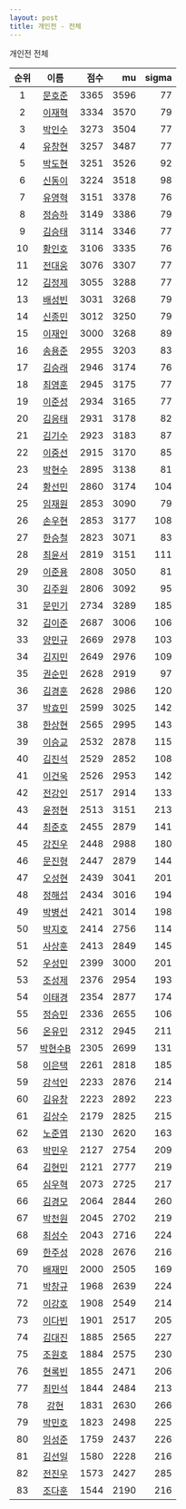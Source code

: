 ```yaml
---
layout: post
title: 개인전 - 전체
---
```


개인전 전체

| 순위 | 이름 | 점수 | mu | sigma |
|:---:|:---:|---:|---:|---:|
| 1 | [문호준](../munhojun) | 3365 | 3596 | 77 |
| 2 | [이재혁](../ijaehyeok) | 3334 | 3570 | 79 |
| 3 | [박인수](../bakinsu) | 3273 | 3504 | 77 |
| 4 | [유창현](../yuchanghyeon) | 3257 | 3487 | 77 |
| 5 | [박도현](../bakdohyeon) | 3251 | 3526 | 92 |
| 6 | [신동이](../shindongi) | 3224 | 3518 | 98 |
| 7 | [유영혁](../yuyeonghyeok) | 3151 | 3378 | 76 |
| 8 | [정승하](../jeongseungha) | 3149 | 3386 | 79 |
| 9 | [김승태](../gimseungtae) | 3114 | 3346 | 77 |
| 10 | [황인호](../hwanginho) | 3106 | 3335 | 76 |
| 11 | [전대웅](../jeondaewoong) | 3076 | 3307 | 77 |
| 12 | [김정제](../gimjeongje) | 3055 | 3288 | 77 |
| 13 | [배성빈](../baeseongbin) | 3031 | 3268 | 79 |
| 14 | [신종민](../shinjongmin) | 3012 | 3250 | 79 |
| 15 | [이재인](../ijaein) | 3000 | 3268 | 89 |
| 16 | [송용준](../songyongjun) | 2955 | 3203 | 83 |
| 17 | [김승래](../gimseungrae) | 2946 | 3174 | 76 |
| 18 | [최영훈](../choiyeonghun) | 2945 | 3175 | 77 |
| 19 | [이준성](../ijunseong) | 2934 | 3165 | 77 |
| 20 | [김응태](../gimeungtae) | 2931 | 3178 | 82 |
| 21 | [김기수](../gimgisu) | 2923 | 3183 | 87 |
| 22 | [이중선](../ijungseon) | 2915 | 3170 | 85 |
| 23 | [박현수](../bakhyeonsu) | 2895 | 3138 | 81 |
| 24 | [황선민](../hwangseongmin) | 2860 | 3174 | 104 |
| 25 | [임재원](../imjaewon) | 2853 | 3090 | 79 |
| 26 | [손우현](../sonuhyeon) | 2853 | 3177 | 108 |
| 27 | [한승철](../hanseungcheol) | 2823 | 3071 | 83 |
| 28 | [최윤서](../choiyunseo) | 2819 | 3151 | 111 |
| 29 | [이준용](../ijunyong) | 2808 | 3050 | 81 |
| 30 | [김주원](../gimjuwon) | 2806 | 3092 | 95 |
| 31 | [문민기](../munmingi) | 2734 | 3289 | 185 |
| 32 | [김이준](../gimijun) | 2687 | 3006 | 106 |
| 33 | [양민규](../yangmingyu) | 2669 | 2978 | 103 |
| 34 | [김지민](../gimjimin) | 2649 | 2976 | 109 |
| 35 | [권순민](../gweonsoonmin) | 2628 | 2919 | 97 |
| 36 | [김경훈](../gimgyeonghun) | 2628 | 2986 | 120 |
| 37 | [박효민](../bakhyomin) | 2599 | 3025 | 142 |
| 38 | [한상현](../hansanghyeon) | 2565 | 2995 | 143 |
| 39 | [이승교](../iseunggyo) | 2532 | 2878 | 115 |
| 40 | [김진석](../gimjinseok) | 2529 | 2852 | 108 |
| 41 | [이건욱](../igeonuk) | 2526 | 2953 | 142 |
| 42 | [전강인](../jeongangin) | 2517 | 2914 | 133 |
| 43 | [윤정현](../yunjeonghyeon) | 2513 | 3151 | 213 |
| 44 | [최준호](../choijunho) | 2455 | 2879 | 141 |
| 45 | [강진우](../gangjinwu) | 2448 | 2988 | 180 |
| 46 | [문진형](../munjinhyeong) | 2447 | 2879 | 144 |
| 47 | [오성현](../oseonghyeon) | 2439 | 3041 | 201 |
| 48 | [정해섭](../jeonghaeseop) | 2434 | 3016 | 194 |
| 49 | [박병선](../bakbyeongseon) | 2421 | 3014 | 198 |
| 50 | [박지호](../bakjiho) | 2414 | 2756 | 114 |
| 51 | [사상훈](../sasanghun) | 2413 | 2849 | 145 |
| 52 | [우성민](../useongmin) | 2399 | 3000 | 201 |
| 53 | [조성제](../joseongje) | 2376 | 2954 | 193 |
| 54 | [이태경](../itaegyoeng) | 2354 | 2877 | 174 |
| 55 | [정승민](../jeongseungmin) | 2336 | 2655 | 106 |
| 56 | [온유민](../onyumin) | 2312 | 2945 | 211 |
| 57 | [박현수B](../bakhyeonsu-b) | 2305 | 2699 | 131 |
| 58 | [이은택](../ieuntaek) | 2261 | 2818 | 185 |
| 59 | [강석인](../gangseokin) | 2233 | 2876 | 214 |
| 60 | [김유창](../gimyuchang) | 2223 | 2892 | 223 |
| 61 | [김상수](../gimsangsu) | 2179 | 2825 | 215 |
| 62 | [노준엽](../nojunyeob) | 2130 | 2620 | 163 |
| 63 | [박민우](../bakminu) | 2127 | 2754 | 209 |
| 64 | [김현민](../gimhyunmin) | 2121 | 2777 | 219 |
| 65 | [심우혁](../shimuhyeok) | 2073 | 2725 | 217 |
| 66 | [김경모](../gimgyeongmo) | 2064 | 2844 | 260 |
| 67 | [박천원](../bakcheonwon) | 2045 | 2702 | 219 |
| 68 | [최성수](../choiseongsu) | 2043 | 2716 | 224 |
| 69 | [한주성](../hanjuseong) | 2028 | 2676 | 216 |
| 70 | [배재민](../baejaemin) | 2000 | 2505 | 169 |
| 71 | [박창규](../bakchanggyu) | 1968 | 2639 | 224 |
| 72 | [이강호](../igangho) | 1908 | 2549 | 214 |
| 73 | [이다빈](../idabin) | 1901 | 2517 | 205 |
| 74 | [김대진](../gimdaejin) | 1885 | 2565 | 227 |
| 75 | [조원호](../jowonho) | 1884 | 2575 | 230 |
| 76 | [현록빈](../hyeonrokbin) | 1855 | 2471 | 206 |
| 77 | [최민석](../choiminseok) | 1844 | 2484 | 213 |
| 78 | [강현](../ganghyeon) | 1831 | 2630 | 266 |
| 79 | [박민호](../bakminho) | 1823 | 2498 | 225 |
| 80 | [임성준](../imseongjun) | 1759 | 2437 | 226 |
| 81 | [김선일](../gimseonil) | 1580 | 2228 | 216 |
| 82 | [전진우](../jeonjinwoo) | 1573 | 2427 | 285 |
| 83 | [조다훈](../jodahun) | 1544 | 2190 | 216 |
